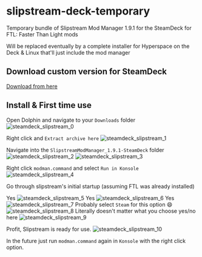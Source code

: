 # slipstream-deck-temporary
Temporary bundle of Slipstream Mod Manager 1.9.1 for the SteamDeck for FTL: Faster Than Light mods

Will be replaced eventually by a complete installer for Hyperspace on the Deck & Linux that'll just include the mod manager

## Download custom version for SteamDeck
[Download from here](https://github.com/Nasa62/slipstream-deck-temporary/blob/main/SlipstreamModManager_1.9.1-SteamDeck.tar.xz?raw=true)

## Install & First time use
Open Dolphin and navigate to your `Downloads` folder
![steamdeck_slipstream_0](https://user-images.githubusercontent.com/1423894/191891315-910ece7d-8c10-4f35-857d-458394cb77cb.png)

Right click and `Extract archive here`
![steamdeck_slipstream_1](https://user-images.githubusercontent.com/1423894/191891383-afd7a148-f70b-4033-9c2d-9ae6876aba5f.png)

Navigate into the `SlipstreamModManager_1.9.1-SteamDeck` folder
![steamdeck_slipstream_2](https://user-images.githubusercontent.com/1423894/191891448-c7f9439d-3c15-4ef7-b66f-b44647fe9c70.png)
![steamdeck_slipstream_3](https://user-images.githubusercontent.com/1423894/191891568-7accb1e1-1b86-402f-93f0-ba931a03a4fe.png)

Right click `modman.command` and select `Run in Konsole`
![steamdeck_slipstream_4](https://user-images.githubusercontent.com/1423894/191891653-99c6acb4-0e38-4019-a35f-f01776662d69.png)

Go through slipstream's initial startup (assuming FTL was already installed)

Yes
![steamdeck_slipstream_5](https://user-images.githubusercontent.com/1423894/191891767-89849844-eeb5-4464-8c13-d3b7a1385603.png)
Yes
![steamdeck_slipstream_6](https://user-images.githubusercontent.com/1423894/191891816-cfdc0ded-bf28-482d-9483-f384acccf812.png)
Yes
![steamdeck_slipstream_7](https://user-images.githubusercontent.com/1423894/191891872-f20a5194-a09c-49b6-97fc-fadf24043e2f.png)
Probably select `Steam` for this option :smile:
![steamdeck_slipstream_8](https://user-images.githubusercontent.com/1423894/191891926-a31062cc-0249-488b-8035-1e73e7d1412e.png)
Literally doesn't matter what you choose yes/no here
![steamdeck_slipstream_9](https://user-images.githubusercontent.com/1423894/191892064-816388cf-41dc-49e9-9b6d-a92aa4f349e2.png)

Profit, Slipstream is ready for use.
![steamdeck_slipstream_10](https://user-images.githubusercontent.com/1423894/191892133-fee826aa-7b61-4de7-837c-eb15f8a816b6.png)

In the future just run `modman.command` again in `Konsole` with the right click option.
